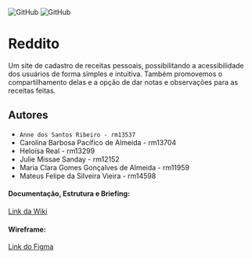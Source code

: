 ![GitHub](https://img.shields.io/github/license/Anne-Ribeiro/2emia-projeto?style=for-the-badge) 
![GitHub](http://img.shields.io/static/v1?label=STATUS:&message=%20PROJETO%20EM%20DESENVOLVIMENTO&color=GREEN&style=for-the-badge)
# Reddito
Um site de cadastro de receitas pessoais, possibilitando a acessibilidade dos usuários de forma simples e intuitiva. Também promovemos o compartilhamento delas e a opção de dar notas e observações para as receitas feitas.
## Autores 
- ` Anne dos Santos Ribeiro - rm13537 `
- Carolina Barbosa Pacífico de Almeida - rm13704
- Heloísa Real - rm13299
- Julie Missae Sanday - rm12152
- Maria Clara Gomes Gonçalves de Almeida - rm11959
- Mateus Felipe da Silveira Vieira - rm14598

#### Documentação, Estrutura e Briefing: 
[Link da Wiki](https://github.com/Anne-Ribeiro/2emia-projeto/wiki)

#### Wireframe:
[Link do Figma](https://www.figma.com/file/PAi5AsoNKT0S5ph4ol4u3L/Reddito?node-id=0%3A1)
